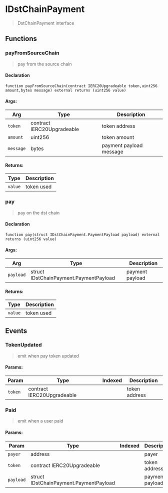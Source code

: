 # IDstChainPayment



> DstChainPayment interface


## Functions
### payFromSourceChain

> pay from the source chain


#### Declaration
```
function payFromSourceChain(contract IERC20Upgradeable token,uint256 amount,bytes message) external returns (uint256 value)
```

#### Args:
| Arg | Type | Description |
| --- | --- | --- |
|`token` | contract IERC20Upgradeable | token address
|`amount` | uint256 | token amount
|`message` | bytes | payment payload message

#### Returns:
| Type | Description |
| --- | --- |
|`value` | token used
### pay

> pay on the dst chain


#### Declaration
```
function pay(struct IDstChainPayment.PaymentPayload payload) external returns (uint256 value)
```

#### Args:
| Arg | Type | Description |
| --- | --- | --- |
|`payload` | struct IDstChainPayment.PaymentPayload | payment payload

#### Returns:
| Type | Description |
| --- | --- |
|`value` | token used

## Events

### TokenUpdated

> emit when pay token updated

  
#### Params:
| Param | Type | Indexed | Description |
| --- | --- | :---: | --- |
|`token` | contract IERC20Upgradeable |  | token address
### Paid

> emit when a user paid

  
#### Params:
| Param | Type | Indexed | Description |
| --- | --- | :---: | --- |
|`payer` | address |  | payer
|`token` | contract IERC20Upgradeable |  | token address
|`payload` | struct IDstChainPayment.PaymentPayload |  | payment payload
